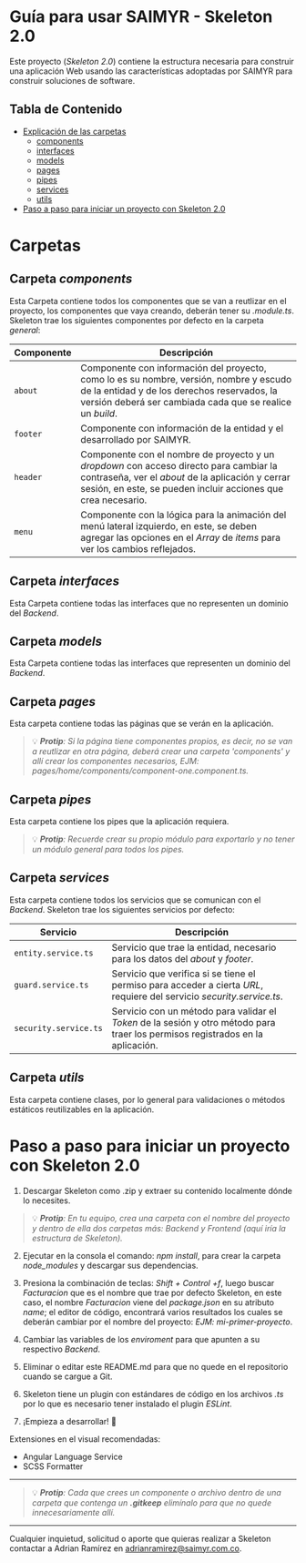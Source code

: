 # Guía para usar SAIMYR - Skeleton 2.0

Este proyecto (_Skeleton 2.0_) contiene la estructura necesaria para construir una aplicación Web usando las características adoptadas por SAIMYR para construir soluciones de software.

## Tabla de Contenido

* [Explicación de las carpetas](#carpetas)
    - [components](#components)
    - [interfaces](#interfaces)
    - [models](#models)
    - [pages](#pages)
    - [pipes](#pipes)
    - [services](#services)
    - [utils](#utils)
* [Paso a paso para iniciar un proyecto con Skeleton 2.0](#como-usar)

<a name="carpetas"></a>
# Carpetas

<a name="components"></a>
## Carpeta _components_
Esta Carpeta contiene todos los componentes que se van a reutlizar en el proyecto, los componentes que vaya creando, deberán tener su _.module.ts_. Skeleton trae los siguientes componentes por defecto en la carpeta _general_:

**Componente** | **Descripción**
 --- | ---
```about``` | Componente con información del proyecto, como lo es su nombre, versión, nombre y escudo de la entidad y  de los derechos reservados, la versión deberá ser cambiada cada que se realice un _build_.
```footer``` | Componente con información de la entidad y el desarrollado por SAIMYR.
```header``` | Componente con el nombre de proyecto y un _dropdown_ con acceso directo para cambiar la contraseña, ver el _about_ de la aplicación y cerrar sesión, en este, se pueden incluir acciones que crea necesario.
```menu``` | Componente con la lógica para la animación del menú lateral izquierdo, en este, se deben agregar las opciones en el _Array_ de _items_ para ver los cambios reflejados.

<a name="interfaces"></a>
## Carpeta _interfaces_
Esta Carpeta contiene todas las interfaces que no representen un dominio del _Backend_.

<a name="models"></a>
## Carpeta _models_
Esta Carpeta contiene todas las interfaces que representen un dominio del _Backend_.

<a name="pages"></a>
## Carpeta _pages_
Esta carpeta contiene todas las páginas que se verán en la aplicación.

> 💡 _**Protip**: Si la página tiene componentes propios, es decir, no se van a reutlizar en otra página, deberá crear una carpeta 'components' y allí crear los componentes necesarios, EJM: pages/home/components/component-one.component.ts._

<a name="pipes"></a>
## Carpeta _pipes_
Esta carpeta contiene los pipes que la aplicación requiera.

> 💡 _**Protip**: Recuerde crear su propio módulo para exportarlo y no tener un módulo general para todos los pipes._

<a name="services"></a>
## Carpeta _services_
Esta carpeta contiene todos los servicios que se comunican con el _Backend_. Skeleton trae los siguientes servicios por defecto:

**Servicio** | **Descripción**
--- | ---
```entity.service.ts``` | Servicio que trae la entidad, necesario para los datos del _about_ y _footer_.
```guard.service.ts``` | Servicio que verifica si se tiene el permiso para acceder a cierta _URL_, requiere del servicio _security.service.ts_.
```security.service.ts``` | Servicio con un método para validar el _Token_ de la sesión y otro método para traer los permisos registrados en la aplicación.

<a name="utils"></a>
## Carpeta _utils_
Esta carpeta contiene clases, por lo general para validaciones o métodos estáticos reutilizables en la aplicación.

<a name="como-usar"></a>
# Paso a paso para iniciar un proyecto con Skeleton 2.0
1. Descargar Skeleton como .zip y extraer su contenido localmente dónde lo necesites. 

> 💡 _**Protip**: En tu equipo, crea una carpeta con el nombre del proyecto y dentro de ella dos carpetas más: Backend y Frontend (aquí iría la estructura de Skeleton)._

2. Ejecutar en la consola el comando: _npm install_, para crear la carpeta _node_modules_ y descargar sus dependencias.

3. Presiona la combinación de teclas: _Shift + Control +f_, luego buscar _Facturacion_ que es el nombre que trae por defecto Skeleton, en este caso, el nombre _Facturacion_ viene del _package.json_ en su atributo _name_; el editor de código, encontrará varios resultados los cuales se deberán cambiar por el nombre del proyecto: _EJM: mi-primer-proyecto_.

4. Cambiar las variables de los _enviroment_ para que apunten a su respectivo _Backend_.

5. Eliminar o editar este README.md para que no quede en el repositorio cuando se cargue a Git.

6. Skeleton tiene un plugin con estándares de código en los archivos _.ts_ por lo que es necesario tener instalado el plugin _ESLint_.

7. ¡Empieza a desarrollar! 🚀

Extensiones en el visual recomendadas:
- Angular Language Service
- SCSS Formatter

***
> 💡 _**Protip**: Cada que crees un componente o archivo dentro de una carpeta que contenga un **.gitkeep** elimínalo para que no quede innecesariamente allí._

***
Cualquier inquietud, solicitud o aporte que quieras realizar a Skeleton contactar a Adrian Ramírez en <adrianramirez@saimyr.com.co>.
